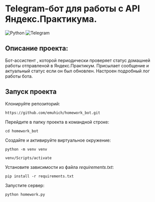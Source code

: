 # Telegram-бот для работы с API Яндекс.Практикума.
![Python](https://img.shields.io/badge/python-3670A0?style=for-the-badge&logo=python&logoColor=ffdd54)
![Telegram](https://img.shields.io/badge/Telegram-2CA5E0?style=for-the-badge&logo=telegram&logoColor=white)

## Описание проекта:
Бот-ассистент , которой периодически проверяет статус домашней работы отправленой в Яндекс.Практикум. Присылает сообщение и актуальный статус если он был обновлен. Настроен подробный лог работы бота.

## Запуск проекта

Клонируйте репозиторий: 
 
``` 
https://github.com/emuhich/homework_bot.git
``` 

Перейдите в папку проекта в командной строке:

``` 
cd homework_bot
``` 

Создайте и активируйте виртуальное окружение:

``` 
python -m venv venv
``` 
``` 
venv/Scripts/activate
``` 

Установите зависимости из файла *requirements.txt*: 
 
``` 
pip install -r requirements.txt
``` 
Запустите сервер:
``` 
python homework.py
``` 
